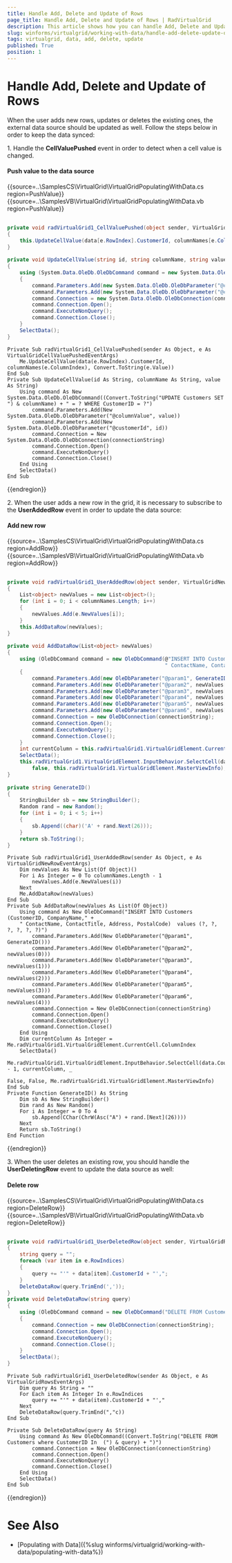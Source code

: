 ```yaml
---
title: Handle Add, Delete and Update of Rows
page_title: Handle Add, Delete and Update of Rows | RadVirtualGrid
description: This article shows how you can handle Add, Delete and Update operations in RadVirtualGrid.
slug: winforms/virtualgrid/working-with-data/handle-add-delete-update-of-rows
tags: virtualgrid, data, add, delete, update
published: True
position: 1
---
```


# Handle Add, Delete and Update of Rows

When the user adds new rows, updates or deletes the existing ones, the external data source should be updated as well. Follow the steps below in order to keep the data synced: 

1\. Handle the __CellValuePushed__ event in order to detect when a cell value is changed. 

#### Push value to the data source

{{source=..\SamplesCS\VirtualGrid\VirtualGridPopulatingWithData.cs region=PushValue}} 
{{source=..\SamplesVB\VirtualGrid\VirtualGridPopulatingWithData.vb region=PushValue}}
````C#
    
private void radVirtualGrid1_CellValuePushed(object sender, VirtualGridCellValuePushedEventArgs e)
{
    this.UpdateCellValue(data[e.RowIndex].CustomerId, columnNames[e.ColumnIndex], Convert.ToString(e.Value));
}
    
private void UpdateCellValue(string id, string columnName, string value)
{
    using (System.Data.OleDb.OleDbCommand command = new System.Data.OleDb.OleDbCommand(@"UPDATE Customers SET " + columnName + " = ? WHERE CustomerID = ?"))
    {
        command.Parameters.Add(new System.Data.OleDb.OleDbParameter("@columnValue", value));
        command.Parameters.Add(new System.Data.OleDb.OleDbParameter("@customerId", id));
        command.Connection = new System.Data.OleDb.OleDbConnection(connectionString);
        command.Connection.Open();
        command.ExecuteNonQuery();
        command.Connection.Close();
    }
    SelectData();
}

````
````VB.NET
Private Sub radVirtualGrid1_CellValuePushed(sender As Object, e As VirtualGridCellValuePushedEventArgs)
    Me.UpdateCellValue(data(e.RowIndex).CustomerId, columnNames(e.ColumnIndex), Convert.ToString(e.Value))
End Sub
Private Sub UpdateCellValue(id As String, columnName As String, value As String)
    Using command As New System.Data.OleDb.OleDbCommand((Convert.ToString("UPDATE Customers SET ") & columnName) + " = ? WHERE CustomerID = ?")
        command.Parameters.Add(New System.Data.OleDb.OleDbParameter("@columnValue", value))
        command.Parameters.Add(New System.Data.OleDb.OleDbParameter("@customerId", id))
        command.Connection = New System.Data.OleDb.OleDbConnection(connectionString)
        command.Connection.Open()
        command.ExecuteNonQuery()
        command.Connection.Close()
    End Using
    SelectData()
End Sub

```` 



{{endregion}} 

2\. When the user adds a new row in the grid, it is necessary to subscribe to the __UserAddedRow__ event in order to update the data source:

#### Add new row

{{source=..\SamplesCS\VirtualGrid\VirtualGridPopulatingWithData.cs region=AddRow}} 
{{source=..\SamplesVB\VirtualGrid\VirtualGridPopulatingWithData.vb region=AddRow}} 

````C#
        
private void radVirtualGrid1_UserAddedRow(object sender, VirtualGridNewRowEventArgs e)
{
    List<object> newValues = new List<object>();
    for (int i = 0; i < columnNames.Length; i++)
    {
        newValues.Add(e.NewValues[i]);
    }
    this.AddDataRow(newValues);
}
        
private void AddDataRow(List<object> newValues)
{
    using (OleDbCommand command = new OleDbCommand(@"INSERT INTO Customers (CustomerID, CompanyName," +
                                                   " ContactName, ContactTitle, Address, PostalCode)  values (?, ?, ?, ?, ?, ?)"))
    {
        command.Parameters.Add(new OleDbParameter("@param1", GenerateID()));
        command.Parameters.Add(new OleDbParameter("@param2", newValues[0]));
        command.Parameters.Add(new OleDbParameter("@param3", newValues[1]));
        command.Parameters.Add(new OleDbParameter("@param4", newValues[2]));
        command.Parameters.Add(new OleDbParameter("@param5", newValues[3]));
        command.Parameters.Add(new OleDbParameter("@param6", newValues[4]));
        command.Connection = new OleDbConnection(connectionString);
        command.Connection.Open();
        command.ExecuteNonQuery();
        command.Connection.Close();
    }
    int currentColumn = this.radVirtualGrid1.VirtualGridElement.CurrentCell.ColumnIndex;
    SelectData();
    this.radVirtualGrid1.VirtualGridElement.InputBehavior.SelectCell(data.Count - 1, currentColumn, false,
        false, this.radVirtualGrid1.VirtualGridElement.MasterViewInfo);
}
        
private string GenerateID()
{
    StringBuilder sb = new StringBuilder();
    Random rand = new Random();
    for (int i = 0; i < 5; i++)
    {
        sb.Append((char)('A' + rand.Next(26)));
    }
    return sb.ToString();
}

````
````VB.NET
Private Sub radVirtualGrid1_UserAddedRow(sender As Object, e As VirtualGridNewRowEventArgs)
    Dim newValues As New List(Of Object)()
    For i As Integer = 0 To columnNames.Length - 1
        newValues.Add(e.NewValues(i))
    Next
    Me.AddDataRow(newValues)
End Sub
Private Sub AddDataRow(newValues As List(Of Object))
    Using command As New OleDbCommand("INSERT INTO Customers (CustomerID, CompanyName," + _
    " ContactName, ContactTitle, Address, PostalCode)  values (?, ?, ?, ?, ?, ?)")
        command.Parameters.Add(New OleDbParameter("@param1", GenerateID()))
        command.Parameters.Add(New OleDbParameter("@param2", newValues(0)))
        command.Parameters.Add(New OleDbParameter("@param3", newValues(1)))
        command.Parameters.Add(New OleDbParameter("@param4", newValues(2)))
        command.Parameters.Add(New OleDbParameter("@param5", newValues(3)))
        command.Parameters.Add(New OleDbParameter("@param6", newValues(4)))
        command.Connection = New OleDbConnection(connectionString)
        command.Connection.Open()
        command.ExecuteNonQuery()
        command.Connection.Close()
    End Using
    Dim currentColumn As Integer = Me.radVirtualGrid1.VirtualGridElement.CurrentCell.ColumnIndex
    SelectData()
    Me.radVirtualGrid1.VirtualGridElement.InputBehavior.SelectCell(data.Count - 1, currentColumn, _
                                                                   False, False, Me.radVirtualGrid1.VirtualGridElement.MasterViewInfo)
End Sub
Private Function GenerateID() As String
    Dim sb As New StringBuilder()
    Dim rand As New Random()
    For i As Integer = 0 To 4
        sb.Append(CChar(ChrW(Asc("A") + rand.[Next](26))))
    Next
    Return sb.ToString()
End Function

````

{{endregion}} 

3\. When the user deletes an existing row, you should handle the __UserDeletingRow__ event to update the data source as well:

#### Delete row

{{source=..\SamplesCS\VirtualGrid\VirtualGridPopulatingWithData.cs region=DeleteRow}} 
{{source=..\SamplesVB\VirtualGrid\VirtualGridPopulatingWithData.vb region=DeleteRow}} 

````C#
        
private void radVirtualGrid1_UserDeletedRow(object sender, VirtualGridRowsEventArgs e)
{
    string query = "";
    foreach (var item in e.RowIndices)
    {
        query += "'" + data[item].CustomerId + "',";
    }
    DeleteDataRow(query.TrimEnd(','));
}
private void DeleteDataRow(string query)
{
    using (OleDbCommand command = new OleDbCommand("DELETE FROM Customers where CustomerID In  (" + query + ")"))
    {
        command.Connection = new OleDbConnection(connectionString);
        command.Connection.Open();
        command.ExecuteNonQuery();
        command.Connection.Close();
    }
    SelectData();
}

````
````VB.NET
Private Sub radVirtualGrid1_UserDeletedRow(sender As Object, e As VirtualGridRowsEventArgs)
    Dim query As String = ""
    For Each item As Integer In e.RowIndices
        query += "'" + data(item).CustomerId + "',"
    Next
    DeleteDataRow(query.TrimEnd(","c))
End Sub
    
Private Sub DeleteDataRow(query As String)
    Using command As New OleDbCommand((Convert.ToString("DELETE FROM Customers where CustomerID In  (") & query) + ")")
        command.Connection = New OleDbConnection(connectionString)
        command.Connection.Open()
        command.ExecuteNonQuery()
        command.Connection.Close()
    End Using
    SelectData()
End Sub

````

{{endregion}} 


 

# See Also
* [Populating with Data]({%slug winforms/virtualgrid/working-with-data/populating-with-data%})

